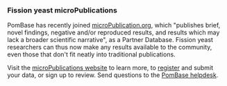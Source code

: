 ### Fission yeast microPublications
<!-- pombase_flags: frontpage -->
<!-- newsfeed_thumbnail: micropubs32px.png -->

PomBase has recently joined [microPublication.org](https://www.micropublication.org/), which "publishes brief, novel findings, negative and/or reproduced results, and results which may lack a broader scientific narrative", as a Partner Database. Fission yeast researchers can thus now make any results available to the community, even those that don't fit neatly into traditional publications.

Visit the [microPublications website](https://www.micropublication.org/) to learn more, to [register](https://www.micropublication.org/submit-new-article/) and submit your data, or sign up to review. Send questions to the [PomBase helpdesk](mailto:helpdesk@pombase.org).
